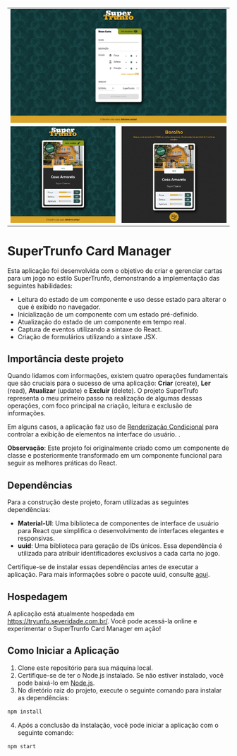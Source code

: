 <table width="100%">
    <tr>
        <td colspan="2">
          <img src="./src/img/screenshot/01.png" alt="Descrição da imagem">
        </td>
    </tr>
    <tr>
        <td width="50%"><img src="./src/img/screenshot/02.png" alt="Descrição da imagem"></td>
        <td width="50%"><img src="./src/img/screenshot/03.png" alt="Descrição da imagem"></td>
        <!-- <td width="33%"><img src="./src/img/screenshot/03.png" alt="Descrição da imagem"></td> -->
    </tr>
</table>


# SuperTrunfo Card Manager

Esta aplicação foi desenvolvida com o objetivo de criar e gerenciar cartas para um jogo no estilo SuperTrunfo, demonstrando a implementação das seguintes habilidades:
- Leitura do estado de um componente e uso desse estado para alterar o que é exibido no navegador.
- Inicialização de um componente com um estado pré-definido.
- Atualização do estado de um componente em tempo real.
- Captura de eventos utilizando a sintaxe do React.
- Criação de formulários utilizando a sintaxe JSX.

## Importância deste projeto
Quando lidamos com informações, existem quatro operações fundamentais que são cruciais para o sucesso de uma aplicação: **Criar** (create), **Ler** (read), **Atualizar** (update) e **Excluir** (delete). O projeto SuperTrufo representa o meu primeiro passo na realização de algumas dessas operações, com foco principal na criação, leitura e exclusão de informações.

Em alguns casos, a aplicação faz uso de [Renderização Condicional](https://pt-br.reactjs.org/docs/conditional-rendering.html) para controlar a exibição de elementos na interface do usuário. .

**Observação**: Este projeto foi originalmente criado como um componente de classe e posteriormente transformado em um componente funcional para seguir as melhores práticas do React.

## Dependências
Para a construção deste projeto, foram utilizadas as seguintes dependências:

- **Material-UI**: Uma biblioteca de componentes de interface de usuário para React que simplifica o desenvolvimento de interfaces elegantes e responsivas.
- **uuid**: Uma biblioteca para geração de IDs únicos. Essa dependência é utilizada para atribuir identificadores exclusivos a cada carta no jogo.

Certifique-se de instalar essas dependências antes de executar a aplicação. Para mais informações sobre o pacote uuid, consulte [aqui](https://www.npmjs.com/package/uuid).

## Hospedagem
A aplicação está atualmente hospedada em https://tryunfo.severidade.com.br/. 
Você pode acessá-la online e experimentar o SuperTrunfo Card Manager em ação!

## Como Iniciar a Aplicação
1. Clone este repositório para sua máquina local.
2. Certifique-se de ter o Node.js instalado. Se não estiver instalado, você pode baixá-lo em [Node.js](https://nodejs.org/).
3. No diretório raiz do projeto, execute o seguinte comando para instalar as dependências:

```bash
npm install
```

4. Após a conclusão da instalação, você pode iniciar a aplicação com o seguinte comando:

```bash
npm start
```